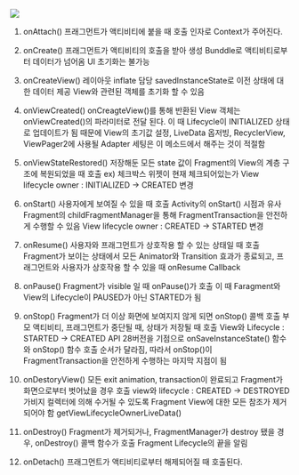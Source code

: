 ![](https://velog.velcdn.com/images%2Fevergreen_tree%2Fpost%2Fcc753569-a1c8-44c6-ab88-67dc9152a243%2Fimage.png)

1. onAttach()
프래그먼트가 액티비티에 붙을 때 호출
인자로 Context가 주어진다.

2. onCreate()
프래그먼트가 액티비티의 호출을 받아 생성
Bunddle로 액티비티로부터 데이터가 넘어옴
UI 초기화는 불가능

3. onCreateView()
레이아웃 inflate 담당
savedInstanceState로 이전 상태에 대한 데이터 제공
View와 관련된 객체를 초기화 할 수 있음

4. onViewCreated()
onCreagteView()를 통해 반환된 View 객체는 onViewCreated()의 파라미터로 전달 된다.
이 때 Lifecycle이 INITIALIZED 상태로 업데이트가 됨
때문에 View의 초기값 설정, LiveData 옵저빙, RecyclerView, ViewPager2에 사용될 Adapter 세팅은 이 메소드에서 해주는 것이 적절함

5. onViewStateRestored()
저장해둔 모든 state 값이 Fragment의 View의 계층 구조에 복원되었을 때 호출 ex) 체크박스 위젯이 현재 체크되어있는가
View lifecycle owner : INITIALIZED → CREATED 변경

6. onStart()
사용자에게 보여질 수 있을 때 호출
Activity의 onStart() 시점과 유사
Fragment의 childFragmentManager을 통해 FragmentTransaction을 안전하게 수행할 수 있음
View lifecycle owner : CREATED → STARTED 변경

7. onResume()
사용자와 프래그먼트가 상호작용 할 수 있는 상태일 때 호출
Fragment가 보이는 상태에서 모든 Animator와 Transition 효과가 종료되고, 프래그먼트와 사용자가 상호작용 할 수 있을 때 onResume Callback

8. onPause()
Fragment가 visible 일 때 onPause()가 호출
이 때 Faragment와 View의 Lifecycle이 PAUSED가 아닌 STARTED가 됨

9. onStop()
Fragment가 더 이상 화면에 보여지지 않게 되면 onStop() 콜백 호출
부모 액티비티, 프래그먼트가 중단될 때, 상태가 저장될 때 호출
View와 Lifecycle : STARTED → CREATED
API 28버전을 기점으로 onSaveInstanceState() 함수와 onStop() 함수 호출 순서가 달라짐, 따라서 onStop()이 FragmentTransaction을 안전하게 수행하는 마지막 지점이 됨

10. onDestoryView()
모든 exit animation, transaction이 완료되고 Fragment가 화면으로부터 벗어났을 경우 호출
view와 lifecycle : CREATED → DESTROYED
가비지 컬렉터에 의해 수거될 수 있도록 Fragment View에 대한 모든 참조가 제거되어야 함
getViewLifecycleOwnerLiveData()

11. onDestroy()
Fragment가 제거되거나, FragmentManager가 destroy 됐을 경우, onDestroy() 콜백 함수가 호출
Fragment Lifecycle의 끝을 알림

12. onDetach()
프래그먼트가 액티비티로부터 해제되어질 때 호출된다.